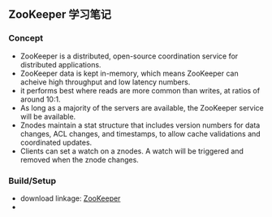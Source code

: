 ## ZooKeeper 学习笔记

### Concept
+ ZooKeeper is a distributed, open-source coordination service for distributed applications.
+ ZooKeeper data is kept in-memory, which means ZooKeeper can acheive high throughput and low latency numbers.
+ it performs best where reads are more common than writes, at ratios of around 10:1.
+ As long as a majority of the servers are available, the ZooKeeper service will be available.
+ Znodes maintain a stat structure that includes version numbers for data changes, ACL changes, and timestamps, to allow cache validations and coordinated updates.
+ Clients can set a watch on a znodes. A watch will be triggered and removed when the znode changes.

### Build/Setup
+ download linkage: [ZooKeeper](http://mirrors.shu.edu.cn/apache/zookeeper/)
+ 